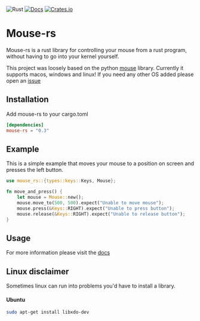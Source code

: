 ![Rust](https://github.com/DankDumpster/mouse-rs/workflows/Rust/badge.svg?style=flat-square) [![Docs](https://docs.rs/mouse-rs/badge.svg?style=flat-square)](https://docs.rs/mouse-rs) [![Crates.io](https://img.shields.io/crates/v/mouse-rs)](https://crates.io/crates/mouse-rs)
# Mouse-rs

Mouse-rs is a rust library for controlling your mouse from a rust program, without having to go into your kernel yourself.

This project was loosely based on the python [mouse](https://github.com/boppreh/mouse/) library.
Currently it supports macos, windows and linux! If you need any other OS added please open an [issue](https://github.com/DankDumpster/mouse-rs/issues/new)

## Installation
Add mouse-rs to your cargo.toml

```toml
[dependencies]
mouse-rs = "0.3"
```

## Example
This is a simple example that moves your mouse to a position on screen and presses the left button.

```rust
use mouse_rs::{types::keys::Keys, Mouse};

fn move_and_press() {
    let mouse = Mouse::new();
    mouse.move_to(500, 500).expect("Unable to move mouse");
    mouse.press(&Keys::RIGHT).expect("Unable to press button");
    mouse.release(&Keys::RIGHT).expect("Unable to release button");
}
```


## Usage
For more information please visit the [docs](https://docs.rs/mouse-rs/*/mouse_rs/)

## Linux disclaimer
Sometimes linux can run into problems you'd have to install a library.

#### Ubuntu
```bash
sudo apt-get install libxdo-dev
```
